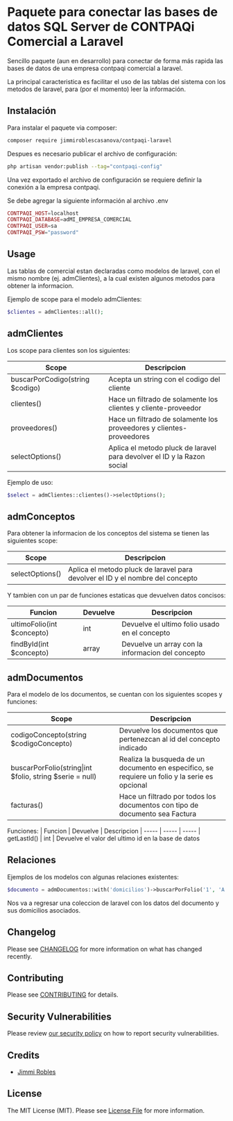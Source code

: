 # Paquete para conectar las bases de datos SQL Server de CONTPAQi Comercial a Laravel

Sencillo paquete (aun en desarrollo) para conectar de forma más rapida las bases de datos de una empresa contpaqi comercial a laravel.

La principal caracteristica es facilitar el uso de las tablas del sistema con los metodos de laravel, para (por el momento) leer la información.

## Instalación

Para instalar el paquete via composer:

```bash
composer require jimmiroblescasanova/contpaqi-laravel
```

Despues es necesario publicar el archivo de configuración:

```bash
php artisan vendor:publish --tag="contpaqi-config"
```
Una vez exportado el archivo de configuración se requiere definir la conexión a la empresa contpaqi. 

Se debe agregar la siguiente información al archivo .env
```php
CONTPAQI_HOST=localhost
CONTPAQI_DATABASE=adMI_EMPRESA_COMERCIAL
CONTPAQI_USER=sa
CONTPAQI_PSW="password"
```

## Usage

Las tablas de comercial estan declaradas como modelos de laravel, con el mismo nombre (ej. admClientes), a la cual existen algunos metodos para obtener la informacion. 

Ejemplo de scope para el modelo admClientes:
```php 
$clientes = admClientes::all();
```

## admClientes
Los scope para clientes son los siguientes: 

| Scope | Descripcion |
| ------ | ------ |
| buscarPorCodigo(string $codigo)   | Acepta un string con el codigo del cliente   |
| clientes() | Hace un filtrado de solamente los clientes y cliente-proveedor |
| proveedores() | Hace un filtrado de solamente los proveedores y clientes-proveedores |
| selectOptions() | Aplica el metodo pluck de laravel para devolver el ID y la Razon social |

Ejemplo de uso: 
```php 
$select = admClientes::clientes()->selectOptions();
```

## admConceptos
Para obtener la informacion de los conceptos del sistema se tienen las siguientes scope: 

| Scope | Descripcion | 
| ----- | -----|
| selectOptions() | Aplica el metodo pluck de laravel para devolver el ID y el nombre del concepto |

Y tambien con un par de funciones estaticas que devuelven datos concisos: 

| Funcion | Devuelve | Descripcion 
| ----- | ----- | -----
| ultimoFolio(int $concepto) | int | Devuelve el ultimo folio usado en el concepto 
| findById(int $concepto) | array | Devuelve un array con la informacion del concepto 

## admDocumentos
Para el modelo de los documentos, se cuentan con los siguientes scopes y funciones: 

| Scope | Descripcion 
| ----- | ----- 
| codigoConcepto(string $codigoConcepto) | Devuelve los documentos que pertenezcan al id del concepto indicado 
| buscarPorFolio(string\|int \$folio, string \$serie = null) | Realiza la busqueda de un documento en especifico, se requiere un folio y la serie es opcional
| facturas() | Hace un filtrado por todos los documentos con tipo de documento sea Factura 

Funciones: 
| Funcion | Devuelve | Descripcion 
| ----- | ----- | -----
| getLastId() | int | Devuelve el valor del ultimo id en la base de datos 

## Relaciones 
Ejemplos de los modelos con algunas relaciones existentes: 

```php 
$documento = admDocumentos::with('domicilios')->buscarPorFolio('1', 'A')->get();
```
Nos va a regresar una coleccion de laravel con los datos del documento y sus domicilios asociados. 

## Changelog

Please see [CHANGELOG](CHANGELOG.md) for more information on what has changed recently.

## Contributing

Please see [CONTRIBUTING](CONTRIBUTING.md) for details.

## Security Vulnerabilities

Please review [our security policy](../../security/policy) on how to report security vulnerabilities.

## Credits

- [Jimmi Robles](https://github.com/jimmiroblescasanova)

## License

The MIT License (MIT). Please see [License File](LICENSE.md) for more information.
